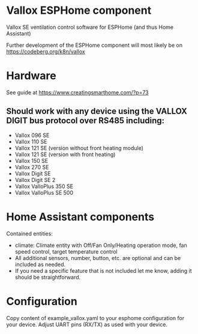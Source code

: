 # Vallox ESPHome component
Vallox SE ventilation control software for ESPHome (and thus Home Assistant)

Further development of the ESPHome component will most likely be on
https://codeberg.org/k8n/vallox



# Hardware
See guide at https://www.creatingsmarthome.com/?p=73

## Should work with any device using the VALLOX DIGIT bus protocol over RS485 including:
- Vallox 096 SE
- Vallox 110 SE
- Vallox 121 SE (version without front heating module)
- Vallox 121 SE (version with front heating)
- Vallox 150 SE
- Vallox 270 SE
- Vallox Digit SE
- Vallox Digit SE 2
- Vallox ValloPlus 350 SE
- Vallox ValloPlus SE 500

# Home Assistant components
Contained entities:
* climate: Climate entity with Off/Fan Only/Heating operation mode, fan speed control, target temperature control
* All additional sensors, number, button, etc. are optional and can be included as needed.
* If you need a specific feature that is not included let me know, adding it should be straightforward.

# Configuration
Copy content of example_vallox.yaml to your esphome configuration for your device.
Adjust UART pins (RX/TX) as used with your device.

